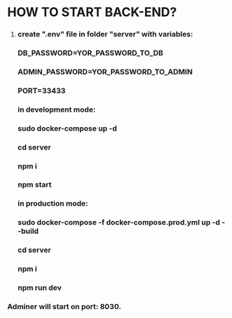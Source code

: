 # HOW TO START BACK-END?

1. ### create ".env" file in folder "server" with variables:
   ### DB_PASSWORD=YOR_PASSWORD_TO_DB
   ### ADMIN_PASSWORD=YOR_PASSWORD_TO_ADMIN
   ### PORT=33433
   ### in development mode:
   ### sudo docker-compose up -d
   ### cd server
   ### npm i
   ### npm start
   ### in production mode:
   ### sudo docker-compose -f docker-compose.prod.yml up -d --build
   ### cd server
   ### npm i
   ### npm run dev

### Adminer will start on port: 8030.
